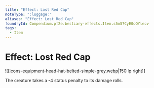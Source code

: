 ```yaml
---
title: "Effect: Lost Red Cap"
noteType: ":luggage:"
aliases: "Effect: Lost Red Cap"
foundryId: Compendium.pf2e.bestiary-effects.Item.s5mS7CyE0oOYlecv
tags:
  - Item
---
```


# Effect: Lost Red Cap
![[icons-equipment-head-hat-belted-simple-grey.webp|150 lp right]]

The creature takes a -4 status penalty to its damage rolls.
